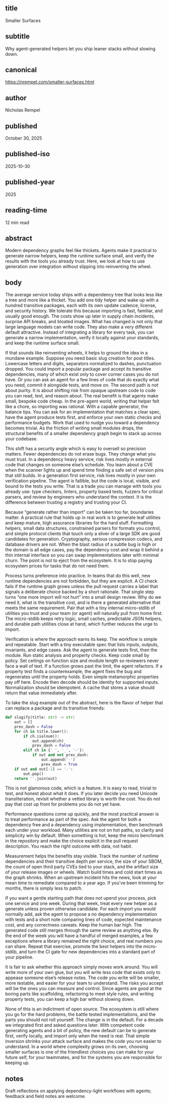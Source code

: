 ## title
Smaller Surfaces

## subtitle
Why agent-generated helpers let you ship leaner stacks without slowing down.

## canonical
https://nrempel.com/smaller-surfaces.html

## author
Nicholas Rempel

## published
October 30, 2025

## published-iso
2025-10-30

## published-year
2025

## reading-time
12 min read

## abstract
Modern dependency graphs feel like thickets. Agents make it practical to generate narrow helpers, keep the runtime surface small, and verify the results with the tools you already trust. Here, we look at how to use generation over integration without slipping into reinventing the wheel.

## body
The average service today ships with a dependency tree that looks less like a tree and more like a thicket. You add one tidy helper and wake up with a hundred transitive packages, each with its own update cadence, license, and security history. We tolerate this because importing is fast, familiar, and usually good enough. The costs show up later in supply chain incidents, surprise API breaks, and bloated images. What has changed is not only that large language models can write code. They also make a very different default attractive. Instead of integrating a library for every task, you can generate a narrow implementation, verify it locally against your standards, and keep the runtime surface small.

If that sounds like reinventing wheels, it helps to ground the idea in a mundane example. Suppose you need basic slug creation for post titles. Lowercase letters and digits, separators normalized to dashes, punctuation dropped. You could import a popular package and accept its transitive dependencies, many of which exist only to cover corner cases you do not have. Or you can ask an agent for a few lines of code that do exactly what you need, commit it alongside tests, and move on. The second path is not about purity. It is about shifting risk from opaque upstream code to code you can read, test, and reason about. The real benefit is that agents make small, bespoke code cheap. In the pre-agent world, writing that helper felt like a chore, so importing was rational. With a capable generator, the balance tips. You can ask for an implementation that matches a clear spec, have the agent produce tests first, and enforce your own static checks and performance budgets. Work that used to nudge you toward a dependency becomes trivial. As the friction of writing small modules drops, the structural benefits of a smaller dependency graph begin to stack up across your codebase.

This shift has a security angle which is easy to oversell so precision matters. Fewer dependencies do not erase bugs. They change what you must trust. In a dependency heavy service, risk lives mostly in external code that changes on someone else’s schedule. You learn about a CVE when the scanner lights up and spend time finding a safe set of version pins that still builds. In a generation first service, risk lives mostly in your own verification pipeline. The agent is fallible, but the code is local, visible, and bound to the tests you write. That is a trade you can manage with tools you already use: type checkers, linters, property based tests, fuzzers for critical parsers, and review by engineers who understand the context. It is the difference between trusting a registry and trusting your CI.

Because “generate rather than import” can be taken too far, boundaries matter. A practical rule that holds up in real work is to generate leaf utilities and keep mature, high assurance libraries for the hard stuff. Formatting helpers, small data structures, constrained parsers for formats you control, and simple protocol clients that touch only a sliver of a large SDK are good candidates for generation. Cryptography, serious compression codecs, and database drivers are not. When the blast radius of a subtle bug is high or the domain is all edge cases, pay the dependency cost and wrap it behind a thin internal interface so you can swap implementations later with minimal churn. The point is not to eject from the ecosystem. It is to stop paying ecosystem prices for tasks that do not need them.

Process turns preference into practice. In teams that do this well, new runtime dependencies are not forbidden, but they are explicit. A CI check fails if the runtime graph grows unless the pull request carries a label that signals a deliberate choice backed by a short rationale. That single step turns “one more import will not hurt” into a small design review. Why do we need it, what is the transitive cost, and is there a generated alternative that meets the same requirement. Pair that with a tiny internal micro-stdlib of utilities you trust and your team (or agent) will naturally pull from home first. The micro-stdlib keeps retry logic, small caches, predictable JSON helpers, and durable path utilities close at hand, which further reduces the urge to import.

Verification is where the approach earns its keep. The workflow is simple and repeatable. Start with a tiny executable spec that lists inputs, outputs, invariants, and edge cases. Ask the agent to generate tests first, then the module. Run static analysis and property checks. Keep code small by policy. Set ceilings on function size and module length so reviewers never face a wall of text. If a function grows past the limit, the agent refactors. If a property test finds a counterexample, the agent fixes the bug and regenerates until the property holds. Even simple metamorphic properties pay off here. Encode then decode should be identity for supported inputs. Normalization should be idempotent. A cache that stores a value should return that value immediately after.

To take the slug example out of the abstract, here is the flavor of helper that can replace a package and its transitive friends:

```python
def slugify(title: str) -> str:
    out = []
    prev_dash = False
    for ch in title.lower():
        if ch.isalnum():
            out.append(ch)
            prev_dash = False
        elif ch in {' ', '_', '-'}:
            if out and not prev_dash:
                out.append('-')
                prev_dash = True
    if out and out[-1] == '-':
        out.pop()
    return ''.join(out)
```

This is not glamorous code, which is a feature. It is easy to read, trivial to test, and honest about what it does. If you later decide you need Unicode transliteration, revisit whether a vetted library is worth the cost. You do not pay that cost up front for problems you do not yet have.

Performance questions come up quickly, and the most practical answer is to treat performance as part of the spec. Ask the agent for both a dependency free and a dependency using implementation, then benchmark each under your workload. Many utilities are not on hot paths, so clarity and simplicity win by default. When something is hot, keep the micro benchmark in the repository and make the choice explicit in the pull request description. You reach the right outcome with data, not habit.

Measurement helps the benefits stay visible. Track the number of runtime dependencies and their transitive depth per service, the size of your SBOM, the count of open third party CVEs tied to your stack, and the artifact size of your release images or wheels. Watch build times and cold start times as the graph shrinks. When an upstream incident hits the news, look at your mean time to remediate compared to a year ago. If you've been trimming for months, there is simply less to patch.

If you want a gentle starting path that does not upend your process, pick one service and one week. During that week, treat every new helper as a generate unless proven otherwise candidate. For each import you would normally add, ask the agent to propose a no dependency implementation with tests and a short note comparing lines of code, expected maintenance cost, and any correctness caveats. Keep the human bar high. The generated code still merges through the same review as anything else. By the end of the week you will have a handful of merged examples, a few exceptions where a library remained the right choice, and real numbers you can share. Repeat that exercise, promote the best helpers into the micro-stdlib, and turn the CI gate for new dependencies into a standard part of your pipeline.

It is fair to ask whether this approach simply moves work around. You will write more of your own glue, but you will write less code that exists only to appease someone else’s release notes. The code you write will be smaller, more testable, and easier for your team to understand. The risks you accept will be the ones you can measure and control. Since agents are good at the boring parts like scaffolding, refactoring to meet style rules, and writing property tests, you can keep a high bar without slowing down.

None of this is an indictment of open source. The ecosystem is still where you go for the hard problems, the battle tested implementations, and the parts you should not roll yourself. The change is in the default. For a decade we integrated first and asked questions later. With competent code generating agents and a bit of policy, the new default can be to generate first, verify locally, and import only when the need is real. That simple inversion shrinks your attack surface and makes the code you run easier to understand. In a world where complexity grows on its own, choosing smaller surfaces is one of the friendliest choices you can make for your future self, for your teammates, and for the systems you are responsible for keeping up.

## notes
Draft reflections on applying dependency-light workflows with agents; feedback and field notes are welcome.
